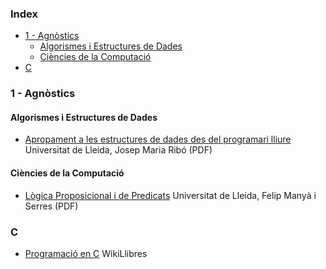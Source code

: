 ### Index

* [1 - Agnòstics](#1---agnòstics)
    * [Algorismes i Estructures de Dades](#algorismes-i-estructures-de-dades)
    * [Ciències de la Computació](#ciències-de-la-computació)
* [C](#c)


### 1 - Agnòstics

#### Algorismes i Estructures de Dades

* [Apropament a les estructures de dades des del programari lliure](https://repositori.udl.cat/bitstream/handle/10459.1/63471/Eines%20Josep%20M%20Ribo%20electronic.pdf?sequence=1&isAllowed=y) Universitat de Lleida, Josep Maria Ribó (PDF)


#### Ciències de la Computació

* [Lògica Proposicional i de Predicats](https://github.com/EbookFoundation/free-programming-books/files/9808381/logica-proposicional-i-predicats.pdf) Universitat de Lleida, Felip Manyà i Serres (PDF)


### C

* [Programació en C](https://ca.wikibooks.org/wiki/Programaci%C3%B3_en_C) WikiLlibres

